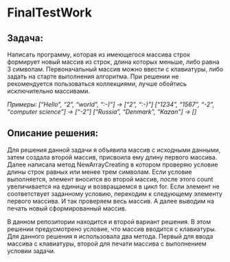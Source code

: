 # FinalTestWork
## Задача:
Написать программу, которая из имеющегося массива строк формирует новый массив из строк, длина которых меньше, либо равна 3 символам. Первоначальный массив можно ввести с клавиатуры, либо задать на старте выполнения алгоритма. При решении не рекомендуется пользоваться коллекциями, лучше обойтись исключительно массивами.

*Примеры:*
*[“Hello”, “2”, “world”, “:-)”] → [“2”, “:-)”]*
*[“1234”, “1567”, “-2”, “computer science”] → [“-2”]*
*[“Russia”, “Denmark”, “Kazan”] → []*

## Описание решения:
Для решения данной задачи я объявила массив с исходными данными, затем создала второй массив, присвоила ему длину первого массива. 
Далее написала метод NewArrayCreating в котором проверяю условие длины строк равных или менее трем символам. Если условие выполняется, элемент вносится во второй массив, после этого count увеличивается на единицу и возвращаемся в цикл for. Если элемент не соответствует заданному условию, переходим к следующему элементу первого массива. И так проверяем весь массив. А далее выводим на печать новый сформированный массив.

В данном репозитории находится и второй вариант решения. В этом решении предусмотрено условие, что массив вводится с клавиатуры. Для данного решения я использовала два метода. Первый для ввода массива с клавиатуры, второй для печати массива с выполнением условии задачи.
